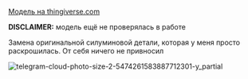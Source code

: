 [Модель на thingiverse.com](https://www.thingiverse.com/thing:5729881)

**DISCLAIMER:** модель ещё не проверялась в работе

Замена оригинальной силуминовой детали, которая у меня просто раскрошилась. От себя ничего не привносил

![telegram-cloud-photo-size-2-5474261583887712301-y_partial](https://user-images.githubusercontent.com/14077902/215262687-480b6f7d-f628-4b23-9573-9cf939f541d4.jpg)
